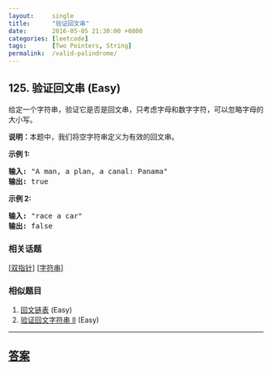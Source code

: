 ```yaml
---
layout:     single
title:      "验证回文串"
date:       2016-05-05 21:30:00 +0800
categories: [leetcode]
tags:       [Two Pointers, String]
permalink:  /valid-palindrome/
---
```


## 125. 验证回文串 (Easy)

<p>给定一个字符串，验证它是否是回文串，只考虑字母和数字字符，可以忽略字母的大小写。</p>

<p><strong>说明：</strong>本题中，我们将空字符串定义为有效的回文串。</p>

<p><strong>示例 1:</strong></p>

<pre><strong>输入:</strong> &quot;A man, a plan, a canal: Panama&quot;
<strong>输出:</strong> true
</pre>

<p><strong>示例 2:</strong></p>

<pre><strong>输入:</strong> &quot;race a car&quot;
<strong>输出:</strong> false
</pre>

### 相关话题
  [[双指针](https://github.com/openset/leetcode/tree/master/tag/two-pointers/README.md)]
  [[字符串](https://github.com/openset/leetcode/tree/master/tag/string/README.md)]

### 相似题目
  1. [回文链表](/palindrome-linked-list) (Easy)
  1. [验证回文字符串 Ⅱ](/valid-palindrome-ii) (Easy)

---

## [答案](https://github.com/openset/leetcode/tree/master/problems/valid-palindrome)
